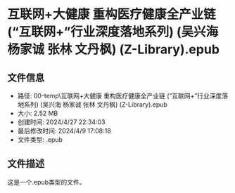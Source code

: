 ﻿# 互联网+大健康 重构医疗健康全产业链 (“互联网+”行业深度落地系列) (吴兴海  杨家诚  张林  文丹枫) (Z-Library).epub

## 文件信息
- 路径: 00-temp\互联网+大健康 重构医疗健康全产业链 (“互联网+”行业深度落地系列) (吴兴海  杨家诚  张林  文丹枫) (Z-Library).epub
- 大小: 2.52 MB
- 创建时间: 2024/4/27 22:34:03
- 最后修改时间: 2024/4/9 17:08:18
- 文件类型: .epub

## 文件描述
这是一个.epub类型的文件。

